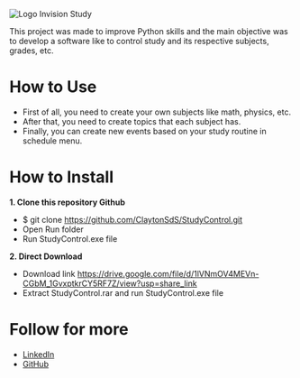 ![Logo Invision Study](https://user-images.githubusercontent.com/95229093/205111573-e5a97008-e1ec-4728-9c89-01574ce3fa07.png)


This project was made to improve Python skills and the main objective was to develop a software like to control study and its respective subjects, grades, etc.


# How to Use
* First of all, you need to create your own subjects like math, physics, etc.
* After that, you need to create topics that each subject has.
* Finally, you can create new events based on your study routine in schedule menu.
# How to Install
**1. Clone this repository Github**
   - $ git clone https://github.com/ClaytonSdS/StudyControl.git
   - Open Run folder
   - Run StudyControl.exe file
  
**2. Direct Download**
   - Download link https://drive.google.com/file/d/1lVNmOV4MEVn-CGbM_1GvxptkrCY5RF7Z/view?usp=share_link
   - Extract StudyControl.rar and run StudyControl.exe file
# Follow for more
- [LinkedIn](https://www.linkedin.com/in/clayton-santos-579682205/)
- [GitHub](https://github.com/ClaytonSdS)

